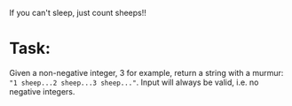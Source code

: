 If you can't sleep, just count sheeps!!

# Task:
Given a non-negative integer, 3 for example, return a string with a murmur: `"1 sheep...2 sheep...3 sheep..."`. Input will always be valid, i.e. no negative integers.

